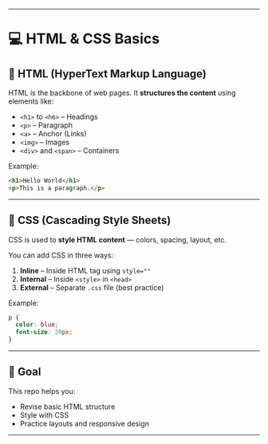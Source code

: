 
---

# 💻 HTML & CSS Basics

## 📄 HTML (HyperText Markup Language)

HTML is the backbone of web pages. It **structures the content** using elements like:

* `<h1>` to `<h6>` – Headings
* `<p>` – Paragraph
* `<a>` – Anchor (Links)
* `<img>` – Images
* `<div>` and `<span>` – Containers

Example:

```html
<h1>Hello World</h1>
<p>This is a paragraph.</p>
```

---

## 🎨 CSS (Cascading Style Sheets)

CSS is used to **style HTML content** — colors, spacing, layout, etc.

You can add CSS in three ways:

1. **Inline** – Inside HTML tag using `style=""`
2. **Internal** – Inside `<style>` in `<head>`
3. **External** – Separate `.css` file (best practice)

Example:

```css
p {
  color: blue;
  font-size: 20px;
}
```

---

## 🧠 Goal

This repo helps you:

* Revise basic HTML structure
* Style with CSS
* Practice layouts and responsive design

---


